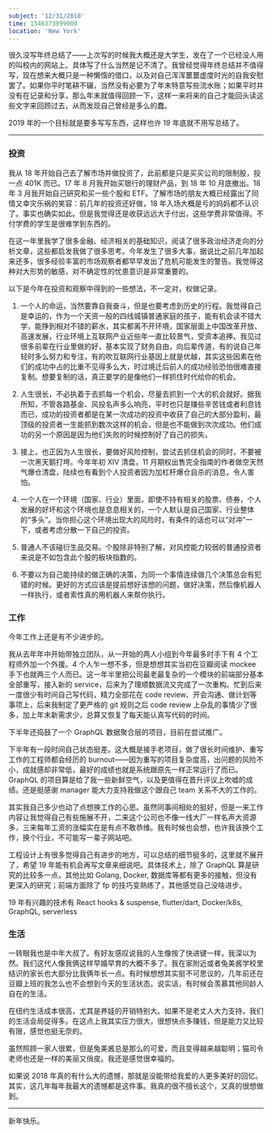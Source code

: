 ```yaml
---
subject: '12/31/2018'
time: 1546373999000
location: 'New York'
---
```


很久没写年终总结了——上次写的时候我大概还是大学生，发在了一个已经没人用的叫校内的网站上。具体写了什么当然是记不清了。我曾经觉得年终总结并不值得写，现在想来大概只是一种懒惰的借口，以及对自己浑浑噩噩虚度时光的自我安慰罢了。如果你平时笔耕不辍，当然没有必要为了年末特意写些流水账；如果平时并没有在记录和分享，那么年末就值得回顾一下，这样一来将来的自己才能回头读这些文字来回顾过去，从而发现自己曾经是多么的蠢。

2019 年的一个目标就是要多写写东西，这样也许 19 年底就不用写总结了。

---

### 投资

我从 18 年开始自己去了解市场并做投资了，此前都是只是买买公司的限制股，投一点 401K 而已。17 年 8 月我开始买银行的理财产品，到 18 年 10 月底撤出。18 年 3 月我开始自己研究和买一些个股和 ETF。了解市场的朋友大概已经露出了同情又幸灾乐祸的笑容：前几年的投资还好做，18 年入场大概是亏的妈妈都不认识了。事实也确实如此。但是我觉得还是收获远远大于付出，这些学费非常值得。不付学费的学生是很难学到东西的。

在这一年里我学了很多金融、经济相关的基础知识，阅读了很多政治经济走向的分析文章，这些都启发我做了很多思考。今年发生了很多大事，据说比之前几年加起来还多，很多经验丰富的市场观察者都早早发出了危机可能发生的警告。我觉得这种对大形势的敏感，对不确定性的忧患意识是非常重要的。

以下是今年在投资和观察中得到的一些想法，不一定对，权做记录。

1. 一个人的命运，当然要靠自我奋斗，但是也要考虑到历史的行程。我觉得自己是幸运的，作为一个天资一般的四线城镇普通家庭的孩子，能有机会读不错大学，能挣到相对不错的薪水，其实都离不开环境，国家层面上中国改革开放、高速发展，行业环境上互联网产业近些年一直比较景气，受资本追捧。我见过很多前辈在行业里做的好，基本实现了财务自由，向后辈传道，有的说自己年轻时多么努力和专注，有的吹互联网行业基因上就是优越，其实这些因素在他们的成功中占的比重不见得多么大，时过境迁后前人的成功经验恐怕很难直接复制。想要复制的话，真正要学的是像他们一样抓住时代给你的机会。

2. 人生很长，不必执着于去抓每一个机会，尽量去抓到一个大的机会就好。据我所知，不管各路基金、风投名声多么响亮，平时也只是赚些辛苦钱或者利息钱而已，成功的投资者都是在某一次成功的投资中收获了自己的大部分盈利，最顶级的投资者一生能抓到数次这样的机会，但是也不能做到次次成功。他们成功的另一个原因是因为他们失败的时候控制好了自己的损失。

3. 接上，也正因为人生很长，要做好风险控制，尝试去抓住机会的同时，不要被一次黑天鹅打垮。今年年初 XIV 清盘，11 月期权出售完全指南的作者做空天然气爆仓清盘，陆续也有看到个人投资者因为加杠杆爆仓自杀的消息，令人害怕。

4. 一个人在一个环境（国家、行业）里面，即使不持有相关的股票、债券，个人发展的好坏和这个环境也是息息相关的，一个人默认是自己国家、行业整体的“多头”。当你担心这个环境出现大的风险时，有条件的话也可以“对冲”一下，或者考虑分散一下自己的投资。

5. 普通人不该碰衍生品交易。个股除非特别了解，对风控能力较弱的普通投资者来说是不如包含此个股的板块指数的。

6. 不要以为自己能持续的做正确的决策，为同一个事情连续做几个决策总会有犯错的时候。更好的方式应该是提前想好该想的问题，做好决策，然后像机器人一样执行，或者索性真的用机器人来帮你执行。

### 工作

今年工作上还是有不少进步的。

我从去年年中开始带独立团队，从一开始的两人小组到今年最多时手下有 4 个工程师外加一个外援。4 个人乍一想不多，但是想想其实当初在豆瓣阅读 mockee 手下也就两三个人而已。这一年半里把公司最老最复杂的一个模块的前端部分基本全部重写，接入新的 service，后来为了理顺数据流又完成了一次重构。忙到后来一度很少有时间自己写代码，精力全部花在 code review、开会沟通、做计划等事项上，后来我制定了更严格的 git 规则之后 code review 上杂乱的事情少了很多，加上年末新需求少，总算又恢复了每天能认真写代码的时间。

下半年还捣鼓了一个 GraphQL 数据聚合层的项目，目前在尝试推广。

下半年有一段时间自己状态挺差。这大概是接手老项目，做了很长时间维护、重写工作的工程师都会经历的 burnout——因为重写的项目复杂度高，出问题的风险不小，成就感却非常低，最好的成绩也就是系统跟原先一样正常运行了而已。GraphQL 的项目算是给了我一些新鲜空气，以及更值得在晋升评议上吹嘘的成绩。还是挺感谢 manager 能大力支持我做这个跟自己 team 关系不大的工作的。

其实我自己多少也动了点想换工作的心思。虽然同事间相处的挺好，但是一来工作内容让我觉得自己有些施展不开，二来这个公司也不像一线大厂一样名声大资源多，三来每年工资的涨幅实在是有点不敢恭维。我有时候也会想，也许我该换个工作，换个行业，不可能写一辈子网站吧。

工程设计上有很多觉得自己有进步的地方，可以总结的细节挺多的，这里就不展开了，希望 19 年能有机会再写文章来细说吧。具体技术上，除了 GraphQL 算是研究的比较多一点，其他比如 Golang, Docker, 数据库等都有更多的接触，但没有更深入的研究；前端方面除了 fp 的技巧变熟练了，其他感觉自己没啥进步。

19 年有兴趣的技术有 React hooks & suspense, flutter/dart, Docker/k8s, GraphQL, serverless

### 生活

一转眼我也是中年大叔了。有好友感叹说我的人生像按了快进键一样，我深以为然。我们这代人像我俩这样早婚早育的大概不多了。我在家附近或者兔美酱学校里结识的家长也大部分比我俩年长一点。有时候想想其实挺不可思议的，几年前还在豆瓣上班的我怎么也不会想到今天的生活状态。说实话，有时候会羡慕其他同龄人自在的生活。

在纽约生活成本很高，尤其是养娃的开销特别大。如果不是老丈人大力支持，我们的生活会局促得多。在这点上我其实压力很大，很想快点多赚钱，但是能力又比较有限，感觉也挺无奈的。

虽然照顾一家人很累，但是兔美酱总是那么的可爱，而且变得越来越聪明；猫司令老师也还是一样的美丽又俏皮。我还是感觉很幸福的。

如果说 2018 年真的有什么大的遗憾，那就是没能带给我爱的人更多美好的回忆。其实，这几年每年我最大的遗憾都是这件事。我真的很不擅长这个，又真的很想做到。

---

新年快乐。

